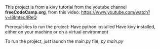 This project is from a kivy tutorial from the youtube channel **freeCodeCamp.org**, from this video:
https://www.youtube.com/watch?v=l8Imtec4ReQ

Prerequisites to run the project:
    Have python installed
    Have kivy installed, either on your machine or on a virtual environment

To run the project, just launch the main.py file, *py main.py*
